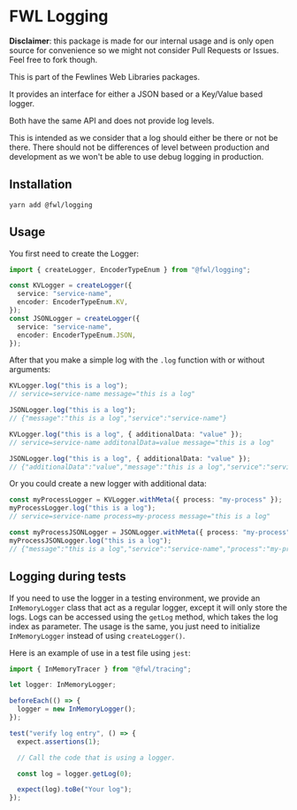 # FWL Logging

**Disclaimer**: this package is made for our internal usage and is only open source for convenience so we might not consider Pull Requests or Issues. Feel free to fork though.

This is part of the Fewlines Web Libraries packages.

It provides an interface for either a JSON based or a Key/Value based logger.

Both have the same API and does not provide log levels.

This is intended as we consider that a log should either be there or not be there.
There should not be differences of level between production and development as we won't be able to use debug logging in production.

## Installation

```shell
yarn add @fwl/logging
```

## Usage

You first need to create the Logger:

```typescript
import { createLogger, EncoderTypeEnum } from "@fwl/logging";

const KVLogger = createLogger({
  service: "service-name",
  encoder: EncoderTypeEnum.KV,
});
const JSONLogger = createLogger({
  service: "service-name",
  encoder: EncoderTypeEnum.JSON,
});
```

After that you make a simple log with the `.log` function with or without arguments:

```typescript
KVLogger.log("this is a log");
// service=service-name message="this is a log"

JSONLogger.log("this is a log");
// {"message":"this is a log","service":"service-name"}

KVLogger.log("this is a log", { additionalData: "value" });
// service=service-name additonalData=value message="this is a log"

JSONLogger.log("this is a log", { additionalData: "value" });
// {"additionalData":"value","message":"this is a log","service":"service-name"}
```

Or you could create a new logger with additional data:

```typescript
const myProcessLogger = KVLogger.withMeta({ process: "my-process" });
myProcessLogger.log("this is a log");
// service=service-name process=my-process message="this is a log"

const myProcessJSONLogger = JSONLogger.withMeta({ process: "my-process" });
myProcessJSONLogger.log("this is a log");
// {"message":"this is a log","service":"service-name","process":"my-process"}
```

## Logging during tests

If you need to use the logger in a testing environment, we provide an `InMemoryLogger` class that act as a regular logger, except it will only store the logs. Logs can be accessed using the `getLog` method, which takes the log index as parameter. The usage is the same, you just need to initialize `InMemoryLogger` instead of using `createLogger()`.

Here is an example of use in a test file using `jest`:

```ts
import { InMemoryTracer } from "@fwl/tracing";

let logger: InMemoryLogger;

beforeEach(() => {
  logger = new InMemoryLogger();
});

test("verify log entry", () => {
  expect.assertions(1);

  // Call the code that is using a logger.

  const log = logger.getLog(0);

  expect(log).toBe("Your log");
});
```
